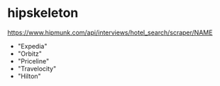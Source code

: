 # hipskeleton

https://www.hipmunk.com/api/interviews/hotel_search/scraper/NAME

- "Expedia"
- "Orbitz"
- "Priceline"
- "Travelocity"
- "Hilton"
